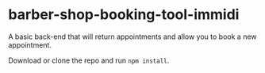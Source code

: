 # barber-shop-booking-tool-immidi
A basic back-end that will return appointments and allow you to book a new appointment.

Download or clone the repo and run `npm install`.
